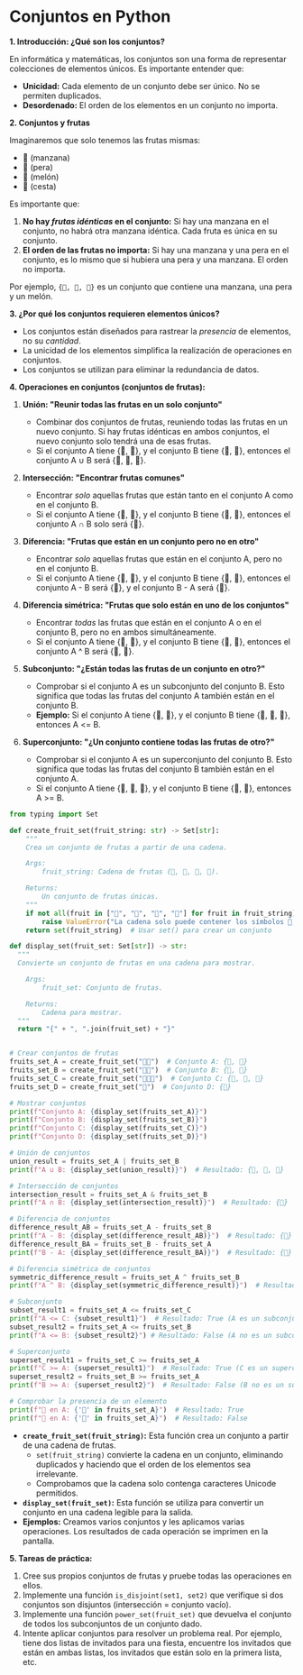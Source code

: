 # Conjuntos en Python

**1. Introducción: ¿Qué son los conjuntos?**

En informática y matemáticas, los conjuntos son una forma de representar colecciones de elementos únicos. Es importante entender que:

*   **Unicidad:** Cada elemento de un conjunto debe ser único. No se permiten duplicados.
*   **Desordenado:** El orden de los elementos en un conjunto no importa.


**2. Conjuntos y frutas**

Imaginaremos que solo tenemos las frutas mismas:

*   🍎 (manzana)
*   🍐 (pera)
*   🍉 (melón)
*   🧺 (cesta)

Es importante que:

1.  **No hay *frutas idénticas* en el conjunto:** Si hay una manzana en el conjunto, no habrá otra manzana idéntica. Cada fruta es única en su conjunto.
2.  **El orden de las frutas no importa:** Si hay una manzana y una pera en el conjunto, es lo mismo que si hubiera una pera y una manzana. El orden no importa.

Por ejemplo, `{🍎, 🍐, 🍉}` es un conjunto que contiene una manzana, una pera y un melón.

**3. ¿Por qué los conjuntos requieren elementos únicos?**

*   Los conjuntos están diseñados para rastrear la *presencia* de elementos, no su *cantidad*.
*   La unicidad de los elementos simplifica la realización de operaciones en conjuntos.
*   Los conjuntos se utilizan para eliminar la redundancia de datos.

**4. Operaciones en conjuntos (conjuntos de frutas):**

1.  **Unión: "Reunir todas las frutas en un solo conjunto"**
    *   Combinar dos conjuntos de frutas, reuniendo todas las frutas en un nuevo conjunto. Si hay frutas idénticas en ambos conjuntos, el nuevo conjunto solo tendrá una de esas frutas.
    *   Si el conjunto A tiene {🍎, 🍐}, y el conjunto B tiene {🍐, 🍉}, entonces el conjunto A ∪ B será {🍎, 🍐, 🍉}.

2.  **Intersección: "Encontrar frutas comunes"**
    *   Encontrar *solo* aquellas frutas que están tanto en el conjunto A como en el conjunto B.
    *   Si el conjunto A tiene {🍎, 🍐}, y el conjunto B tiene {🍐, 🍉}, entonces el conjunto A ∩ B solo será {🍐}.

3.  **Diferencia: "Frutas que están en un conjunto pero no en otro"**
    *   Encontrar *solo* aquellas frutas que están en el conjunto A, pero no en el conjunto B.
    *   Si el conjunto A tiene {🍎, 🍐}, y el conjunto B tiene {🍐, 🍉}, entonces el conjunto A - B será {🍎}, y el conjunto B - A será {🍉}.

4.  **Diferencia simétrica: "Frutas que solo están en uno de los conjuntos"**
    *   Encontrar *todas* las frutas que están en el conjunto A o en el conjunto B, pero no en ambos simultáneamente.
    *   Si el conjunto A tiene {🍎, 🍐}, y el conjunto B tiene {🍐, 🍉}, entonces el conjunto A ^ B será {🍎, 🍉}.

5.  **Subconjunto: "¿Están todas las frutas de un conjunto en otro?"**
    *   Comprobar si el conjunto A es un subconjunto del conjunto B. Esto significa que todas las frutas del conjunto A también están en el conjunto B.
    *   **Ejemplo:** Si el conjunto A tiene {🍎, 🍐}, y el conjunto B tiene {🍎, 🍐, 🍉}, entonces A <= B.

6.  **Superconjunto: "¿Un conjunto contiene todas las frutas de otro?"**
    *   Comprobar si el conjunto A es un superconjunto del conjunto B. Esto significa que todas las frutas del conjunto B también están en el conjunto A.
    *   Si el conjunto A tiene {🍎, 🍐, 🍉}, y el conjunto B tiene {🍎, 🍐}, entonces A >= B.



```python
from typing import Set

def create_fruit_set(fruit_string: str) -> Set[str]:
    """
    Crea un conjunto de frutas a partir de una cadena.

    Args:
        fruit_string: Cadena de frutas (🍎, 🍐, 🍉, 🧺).

    Returns:
        Un conjunto de frutas únicas.
    """
    if not all(fruit in ["🍎", "🍐", "🍉", "🧺"] for fruit in fruit_string):
        raise ValueError("La cadena solo puede contener los símbolos 🍎, 🍐, 🍉, 🧺")
    return set(fruit_string)  # Usar set() para crear un conjunto

def display_set(fruit_set: Set[str]) -> str:
  """
  Convierte un conjunto de frutas en una cadena para mostrar.

    Args:
        fruit_set: Conjunto de frutas.

    Returns:
        Cadena para mostrar.
  """
  return "{" + ", ".join(fruit_set) + "}"


# Crear conjuntos de frutas
fruits_set_A = create_fruit_set("🍎🍐")  # Conjunto A: {🍎, 🍐}
fruits_set_B = create_fruit_set("🍐🍉")  # Conjunto B: {🍐, 🍉}
fruits_set_C = create_fruit_set("🍎🍐🍉")  # Conjunto C: {🍎, 🍐, 🍉}
fruits_set_D = create_fruit_set("🧺")  # Conjunto D: {🧺}

# Mostrar conjuntos
print(f"Conjunto A: {display_set(fruits_set_A)}")
print(f"Conjunto B: {display_set(fruits_set_B)}")
print(f"Conjunto C: {display_set(fruits_set_C)}")
print(f"Conjunto D: {display_set(fruits_set_D)}")

# Unión de conjuntos
union_result = fruits_set_A | fruits_set_B
print(f"A ∪ B: {display_set(union_result)}")  # Resultado: {🍎, 🍐, 🍉}

# Intersección de conjuntos
intersection_result = fruits_set_A & fruits_set_B
print(f"A ∩ B: {display_set(intersection_result)}")  # Resultado: {🍐}

# Diferencia de conjuntos
difference_result_AB = fruits_set_A - fruits_set_B
print(f"A - B: {display_set(difference_result_AB)}")  # Resultado: {🍎}
difference_result_BA = fruits_set_B - fruits_set_A
print(f"B - A: {display_set(difference_result_BA)}")  # Resultado: {🍉}

# Diferencia simétrica de conjuntos
symmetric_difference_result = fruits_set_A ^ fruits_set_B
print(f"A ^ B: {display_set(symmetric_difference_result)}")  # Resultado: {🍎, 🍉}

# Subconjunto
subset_result1 = fruits_set_A <= fruits_set_C
print(f"A <= C: {subset_result1}")  # Resultado: True (A es un subconjunto de C)
subset_result2 = fruits_set_A <= fruits_set_B
print(f"A <= B: {subset_result2}") # Resultado: False (A no es un subconjunto de B)

# Superconjunto
superset_result1 = fruits_set_C >= fruits_set_A
print(f"C >= A: {superset_result1}")  # Resultado: True (C es un superconjunto de A)
superset_result2 = fruits_set_B >= fruits_set_A
print(f"B >= A: {superset_result2}")  # Resultado: False (B no es un superconjunto de A)

# Comprobar la presencia de un elemento
print(f"🍎 en A: {'🍎' in fruits_set_A}")  # Resultado: True
print(f"🍉 en A: {'🍉' in fruits_set_A}")  # Resultado: False
```

*   **`create_fruit_set(fruit_string)`:** Esta función crea un conjunto a partir de una cadena de frutas.
    *   `set(fruit_string)` convierte la cadena en un conjunto, eliminando duplicados y haciendo que el orden de los elementos sea irrelevante.
    *   Comprobamos que la cadena solo contenga caracteres Unicode permitidos.
*   **`display_set(fruit_set)`:** Esta función se utiliza para convertir un conjunto en una cadena legible para la salida.
*   **Ejemplos:** Creamos varios conjuntos y les aplicamos varias operaciones. Los resultados de cada operación se imprimen en la pantalla.



**5. Tareas de práctica:**

1.  Cree sus propios conjuntos de frutas y pruebe todas las operaciones en ellos.
2.  Implemente una función `is_disjoint(set1, set2)` que verifique si dos conjuntos son disjuntos (intersección = conjunto vacío).
3.  Implemente una función `power_set(fruit_set)` que devuelva el conjunto de todos los subconjuntos de un conjunto dado.
4.  Intente aplicar conjuntos para resolver un problema real. Por ejemplo, tiene dos listas de invitados para una fiesta, encuentre los invitados que están en ambas listas, los invitados que están solo en la primera lista, etc.

